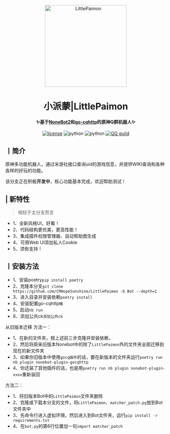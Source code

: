 <p align="center" >
  <a href="https://github.com/CMHopeSunshine/LittlePaimon/tree/nonebot2"><img src="http://static.cherishmoon.fun/LittlePaimon/readme/logo.png" width="256" height="256" alt="LittlePaimon"></a>
</p>
<h1 align="center">小派蒙|LittlePaimon</h1>
<h4 align="center">✨基于<a href="https://github.com/nonebot/nonebot2" target="_blank">NoneBot2</a>和<a href="https://github.com/Mrs4s/go-cqhttp" target="_blank">go-cqhttp</a>的原神Q群机器人✨</h4>

<p align="center">
    <a href="https://cdn.jsdelivr.net/gh/CMHopeSunshine/LittlePaimon@master/LICENSE"><img src="https://img.shields.io/github/license/CMHopeSunshine/LittlePaimon" alt="license"></a>
    <img src="https://img.shields.io/badge/Python-3.8+-yellow" alt="python">
    <img src="https://img.shields.io/badge/Nonebot-2.0.0b4-green" alt="python">
    <a href="https://qun.qq.com/qqweb/qunpro/share?_wv=3&_wwv=128&inviteCode=MmWrI&from=246610&biz=ka"><img src="https://img.shields.io/badge/QQ频道交流-尘世闲游-blue?style=flat-square" alt="QQ guild"></a>
</p>

## 丨简介

原神多功能机器人，通过米游社接口查询uid的游戏信息，并提供WIKI查询和各种各样的好玩的功能。

该分支正在积极**开发中**，核心功能基本完成，欢迎帮助测试！

## | 新特性
> 相较于主分支而言
- 1、全新风格UI，好看！
- 2、代码结构更优美，更高性能！
- 3、集成插件权限管理器、自动帮助图生成
- 4、可用Web UI添加私人Cookie
- 5、须弥支持！

## 丨安装方法

- 1、安装poetry`pip install poetry`
- 2、克隆本分支`git clone https://github.com/CMHopeSunshine/LittlePaimon -b Bot --depth=1`
- 3、进入目录并安装依赖`poetry install`
- 4、安装配置go-cqhttp`略`
- 5、启动`nb run`
- 6、添加公共ck`添加公共ck`

从旧版本迁移
方法一：
- 1、在新的文件夹，按上述前三步克隆并安装依赖，
- 2、然后将原来旧版本Nonebot中的除了`LittlePaimon`外的文件夹全部迁移到现在的新文件夹
- 3、如果你旧版本中使用`gocq插件`的话，要在新版本的文件夹运行`poetry run nb plugin nonebot-plugin-gocqhttp`
- 4、你还装了其他插件的话，也是用`poetry run nb plugin nonebot-plugin-xxxx`重新装回

方法二：
- 1、将旧版本Bot中的`LittlePaimon`文件夹删除
- 2、克隆或下载本分支的文件，将`LittlePaimon`、`matcher_patch.py`放到Bot文件夹中
- 3、先命令行进入虚拟环境，然后进入到Bot文件夹，运行`pip install -r requirements.txt`
- 4、在`bot.py`的第6行位置加一句`import matcher_patch`